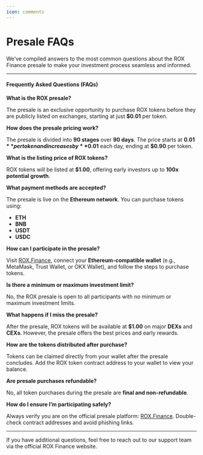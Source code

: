 ```yaml
---
icon: comments
---
```


# Presale FAQs

We’ve compiled answers to the most common questions about the ROX Finance presale to make your investment process seamless and informed.

***

#### Frequently Asked Questions (FAQs)

**What is the ROX presale?**

The presale is an exclusive opportunity to purchase ROX tokens before they are publicly listed on exchanges, starting at just **$0.01** per token.

**How does the presale pricing work?**

The presale is divided into **90 stages** over **90 days**. The price starts at **$0.01** per token and increases by **$0.01** each day, ending at **$0.90** per token.

**What is the listing price of ROX tokens?**

ROX tokens will be listed at **$1.00**, offering early investors up to **100x potential growth**.

**What payment methods are accepted?**

The presale is live on the **Ethereum network**. You can purchase tokens using:

* **ETH**
* **BNB**
* **USDT**
* **USDC**

**How can I participate in the presale?**

Visit [ROX.Finance](https://rox.finance/), connect your **Ethereum-compatible wallet** (e.g., MetaMask, Trust Wallet, or OKX Wallet), and follow the steps to purchase tokens.

**Is there a minimum or maximum investment limit?**

No, the ROX presale is open to all participants with no minimum or maximum investment limits.

**What happens if I miss the presale?**

After the presale, ROX tokens will be available at **$1.00** on major **DEXs** and **CEXs**. However, the presale offers the best prices and early rewards.

**How are the tokens distributed after purchase?**

Tokens can be claimed directly from your wallet after the presale concludes. Add the ROX token contract address to your wallet to view your balance.

**Are presale purchases refundable?**

No, all token purchases during the presale are **final and non-refundable**.

**How do I ensure I’m participating safely?**

Always verify you are on the official presale platform: [ROX.Finance](https://rox.finance/). Double-check contract addresses and avoid phishing links.

***

If you have additional questions, feel free to reach out to our support team via the official ROX Finance website.

